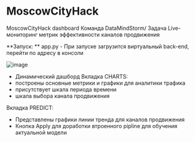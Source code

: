 # MoscowCityHack
MoscowCityHack dashboard
Команда DataMindStorm/ 
Задача Live-мониторинг метрик эффективности каналов продвижения

**Запуск: **
app.py - При запуске загрузится виртуальный back-end, перейти по адресу в консоли

![image](https://user-images.githubusercontent.com/74624648/173255497-6db57c9b-5be9-4f4e-aa61-433dd1017c44.png)


- Динамический дашборд
Вкладка CHARTS:
 - построены основные метрики и графики для аналитики трафика
 - присутствует шкала периода времени
 - шкала выбора канала продвижения

Вкладка PREDICT:
 - Представлены графики линии тренда для каналов продвижения
 - Кнопка Apply для доработки втроенного pipline для обучения актуальной модели 

